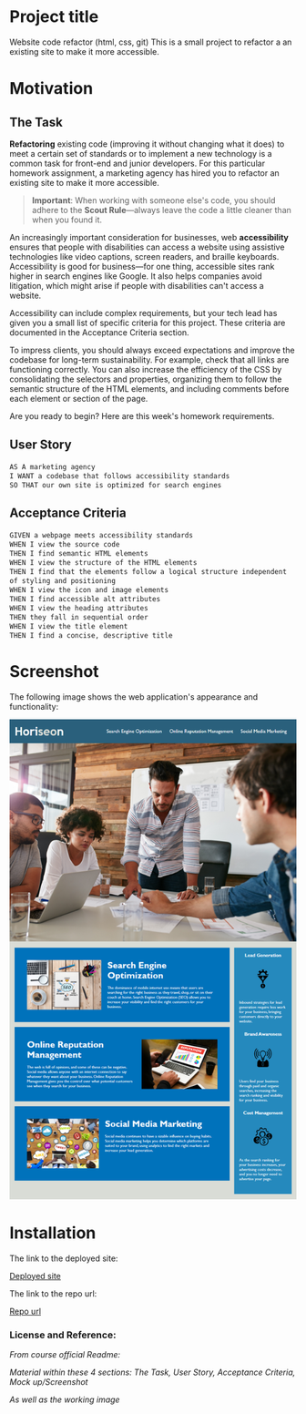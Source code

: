 # Project title

Website code refactor (html, css, git)
This is a small project to refactor a an existing site to make it more accessible.

# Motivation

## The Task

**Refactoring** existing code (improving it without changing what it does) to meet a certain set of standards or to implement a new technology is a common task for front-end and junior developers. For this particular homework assignment, a marketing agency has hired you to refactor an existing site to make it more accessible. 

> **Important**: When working with someone else's code, you should adhere to the **Scout Rule**&mdash;always leave the code a little cleaner than when you found it.

An increasingly important consideration for businesses, web **accessibility** ensures that people with disabilities can access a website using assistive technologies like video captions, screen readers, and braille keyboards. Accessibility is good for business&mdash;for one thing, accessible sites rank higher in search engines like Google. It also helps companies avoid litigation, which might arise if people with disabilities can't access a website.

Accessibility can include complex requirements, but your tech lead has given you a small list of specific criteria for this project. These criteria are documented in the Acceptance Criteria section.

To impress clients, you should always exceed expectations and improve the codebase for long-term sustainability. For example, check that all links are functioning correctly. You can also increase the efficiency of the CSS by consolidating the selectors and properties, organizing them to follow the semantic structure of the HTML elements, and including comments before each element or section of the page.

Are you ready to begin? Here are this week's homework requirements.

## User Story

```
AS A marketing agency
I WANT a codebase that follows accessibility standards
SO THAT our own site is optimized for search engines
```

## Acceptance Criteria

```
GIVEN a webpage meets accessibility standards
WHEN I view the source code
THEN I find semantic HTML elements
WHEN I view the structure of the HTML elements
THEN I find that the elements follow a logical structure independent of styling and positioning
WHEN I view the icon and image elements
THEN I find accessible alt attributes
WHEN I view the heading attributes
THEN they fall in sequential order
WHEN I view the title element
THEN I find a concise, descriptive title
```

# Screenshot

The following image shows the web application's appearance and functionality:

![The Horiseon webpage includes a navigation bar, a header image, and cards with text and images at the bottom of the page.](./assets/images/site-expectation-image.png "site image")

# Installation

The link to the deployed site:

[Deployed site](https://devrayhe.github.io/html-css-git-code-refactor/)

The link to the repo url:

[Repo url](https://github.com/DevRayHE/html-css-git-code-refactor.git)

### License and Reference: 

*From course official Readme:*

*Material within these 4 sections: The Task, User Story, Acceptance Criteria, Mock up/Screenshot*

*As well as the working image*


